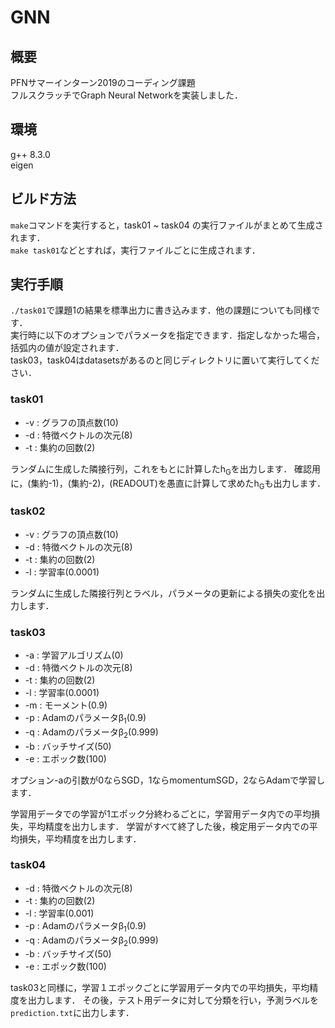 # GNN

## 概要

PFNサマーインターン2019のコーディング課題  
フルスクラッチでGraph Neural Networkを実装しました．

## 環境

g++ 8.3.0  
eigen

## ビルド方法

`make`コマンドを実行すると，task01 ~ task04 の実行ファイルがまとめて生成されます．  
`make task01`などとすれば，実行ファイルごとに生成されます．

## 実行手順

`./task01`で課題1の結果を標準出力に書き込みます．他の課題についても同様です．  
実行時に以下のオプションでパラメータを指定できます．指定しなかった場合，括弧内の値が設定されます．  
task03，task04はdatasetsがあるのと同じディレクトリに置いて実行してください．

### task01
* -v : グラフの頂点数(10)
* -d : 特徴ベクトルの次元(8)
* -t : 集約の回数(2)

ランダムに生成した隣接行列，これをもとに計算したh<sub>G</sub>を出力します．
確認用に，(集約-1)，(集約-2)，(READOUT)を愚直に計算して求めたh<sub>G</sub>も出力します．

### task02
* -v : グラフの頂点数(10)
* -d : 特徴ベクトルの次元(8)
* -t : 集約の回数(2)
* -l : 学習率(0.0001)

ランダムに生成した隣接行列とラベル，パラメータの更新による損失の変化を出力します．

### task03
* -a : 学習アルゴリズム(0)
* -d : 特徴ベクトルの次元(8)
* -t : 集約の回数(2)
* -l : 学習率(0.0001)
* -m : モーメント(0.9)
* -p : Adamのパラメータβ<sub>1</sub>(0.9)
* -q : Adamのパラメータβ<sub>2</sub>(0.999)
* -b : バッチサイズ(50)
* -e : エポック数(100)

オプション-aの引数が0ならSGD，1ならmomentumSGD，2ならAdamで学習します．

学習用データでの学習が1エポック分終わるごとに，学習用データ内での平均損失，平均精度を出力します．
学習がすべて終了した後，検定用データ内での平均損失，平均精度を出力します．

### task04
* -d : 特徴ベクトルの次元(8)
* -t : 集約の回数(2)
* -l : 学習率(0.001)
* -p : Adamのパラメータβ<sub>1</sub>(0.9)
* -q : Adamのパラメータβ<sub>2</sub>(0.999)
* -b : バッチサイズ(50)
* -e : エポック数(100)

task03と同様に，学習１エポックごとに学習用データ内での平均損失，平均精度を出力します．
その後，テスト用データに対して分類を行い，予測ラベルを`prediction.txt`に出力します．
